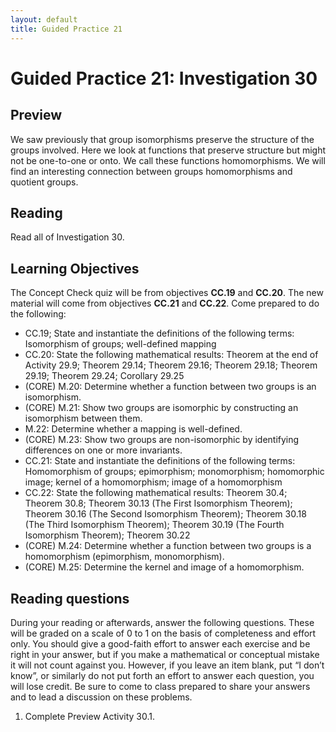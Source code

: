 ```yaml
---
layout: default
title: Guided Practice 21
---
```

# Guided Practice 21: Investigation 30

## Preview

We saw previously that group isomorphisms preserve the structure of the groups involved. Here we look at functions that preserve structure but might not be one-to-one or onto. We call these functions homomorphisms. We will find an interesting connection between groups homomorphisms and quotient groups. 
 
## Reading

Read all of Investigation 30. 

## Learning Objectives 

The Concept Check quiz will be from objectives  __CC.19__ and __CC.20__. The new material will come from objectives __CC.21__ and __CC.22__. Come prepared to do the following:

+ CC.19; State and instantiate the definitions of the following terms: Isomorphism of groups; well-defined mapping
+ CC.20: State the following mathematical results: Theorem at the end of Activity 29.9; Theorem 29.14; Theorem 29.16; Theorem 29.18; Theorem 29.19; Theorem 29.24; Corollary 29.25 
+ (CORE) M.20: Determine whether a function between two groups is an isomorphism. 
+ (CORE) M.21: Show two groups are isomorphic by constructing an isomorphism between them. 
+ M.22: Determine whether a mapping is well-defined. 
+ (CORE) M.23: Show two groups are non-isomorphic by identifying differences on one or more invariants.
+ CC.21: State and instantiate the definitions of the following terms: Homomorphism of groups; epimorphism; monomorphism; homomorphic image; kernel of a homomorphism; image of a homomorphism
+ CC.22: State the following mathematical results: Theorem 30.4; Theorem 30.8; Theorem 30.13 (The First Isomorphism Theorem); Theorem 30.16 (The Second Isomorphism Theorem); Theorem 30.18 (The Third Isomorphism Theorem); Theorem 30.19 (The Fourth Isomorphism Theorem); Theorem 30.22
+ (CORE) M.24: Determine whether a function between two groups is a homomorphism (epimorphism, monomorphism). 
+ (CORE) M.25: Determine the kernel and image of a homomorphism. 

## Reading questions

During your reading or afterwards, answer the following questions. These will be graded on a scale of 0 to 1 on the basis of completeness and effort only. You should give a good-faith effort to answer each exercise and be right in your answer, but if you make a mathematical or conceptual mistake it will not count against you. However, if you leave an item blank, put “I don’t know”, or similarly do not put forth an effort to answer each question, you will lose credit. Be sure to come to class prepared to share your answers and to lead a discussion on these problems.

1. Complete Preview Activity 30.1. 
